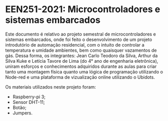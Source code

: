 # EEN251-2021: Microcontroladores e sistemas embarcados
Este documento é relativo ao projeto semestral de microcontroladores e sistemas embarcados, onde foi feito o desenvolvimento de um projeto introdutório de automação residencial,
com o intuito de controlar a temperatura e umidade ambientes, bem como quaisquer vazamentos de gás. 
Dessa forma, os integrantes: Jean Carlo Teodoro da Silva, Arthur da Silva Kuke e Letícia Tavore de Lima (do 4° ano de engenharia eletrônica), uniram esforços e conhecimentos adquiridos
durante as aulas para criar tanto uma montagem física quanto uma lógica de programação utilizando o Node-red e uma plataforma de vizualização online utilizando o Ubidots. 

Os materiais utilizados neste projeto foram:
  - Raspberry-pi 3;
  - Sensor DHT-11;
  - Botão; 
  - Jumpers.
